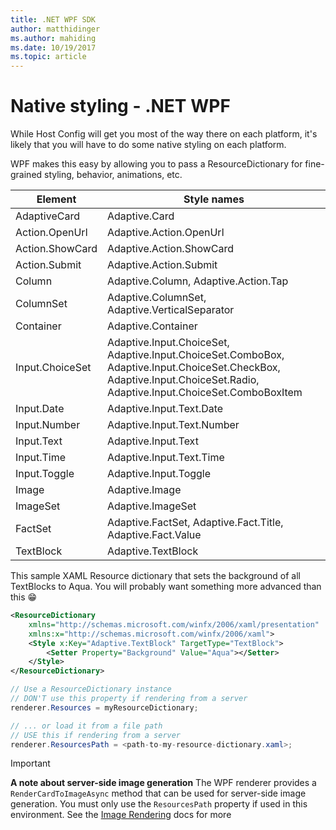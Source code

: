 ```yaml
---
title: .NET WPF SDK
author: matthidinger
ms.author: mahiding
ms.date: 10/19/2017
ms.topic: article
---
```


# Native styling - .NET WPF

While Host Config will get you most of the way there on each platform, it's likely that you will have to do some native styling on each platform. 

WPF makes this easy by allowing you to pass a ResourceDictionary for fine-grained styling, behavior, animations, etc.

| Element | Style names |
|---|---|
| AdaptiveCard | Adaptive.Card| 
| Action.OpenUrl  | Adaptive.Action.OpenUrl  |
| Action.ShowCard | Adaptive.Action.ShowCard |
| Action.Submit  | Adaptive.Action.Submit  |
| Column | Adaptive.Column, Adaptive.Action.Tap |
| ColumnSet | Adaptive.ColumnSet, Adaptive.VerticalSeparator |
| Container | Adaptive.Container|
| Input.ChoiceSet | Adaptive.Input.ChoiceSet,  Adaptive.Input.ChoiceSet.ComboBox, Adaptive.Input.ChoiceSet.CheckBox,  Adaptive.Input.ChoiceSet.Radio,  Adaptive.Input.ChoiceSet.ComboBoxItem |
| Input.Date | Adaptive.Input.Text.Date
| Input.Number | Adaptive.Input.Text.Number |
| Input.Text | Adaptive.Input.Text |
| Input.Time | Adaptive.Input.Text.Time |
| Input.Toggle| Adaptive.Input.Toggle|
| Image  | Adaptive.Image |
| ImageSet  | Adaptive.ImageSet |
| FactSet | Adaptive.FactSet, Adaptive.Fact.Title, Adaptive.Fact.Value |
| TextBlock  | Adaptive.TextBlock |

This sample XAML Resource dictionary that sets the background of all TextBlocks to Aqua. You will probably want something more advanced than this 😁

```xml
<ResourceDictionary
    xmlns="http://schemas.microsoft.com/winfx/2006/xaml/presentation" 
    xmlns:x="http://schemas.microsoft.com/winfx/2006/xaml">
    <Style x:Key="Adaptive.TextBlock" TargetType="TextBlock">
        <Setter Property="Background" Value="Aqua"></Setter>
    </Style>
</ResourceDictionary>
```
```csharp
// Use a ResourceDictionary instance
// DON'T use this property if rendering from a server
renderer.Resources = myResourceDictionary;

// ... or load it from a file path
// USE this if rendering from a server
renderer.ResourcesPath = <path-to-my-resource-dictionary.xaml>;
```

> [!IMPORTANT]
> **A note about server-side image generation**
> The WPF renderer provides a `RenderCardToImageAsync` method that can be used for server-side image generation. 
> You must only use the `ResourcesPath` property if used in this environment. 
> See the [Image Rendering](../net-image/getting-started.md) docs for more